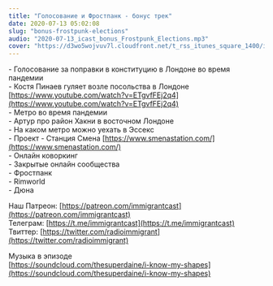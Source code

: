 ```yaml
---
title: "Голосование и Фростпанк - бонус трек"
date: 2020-07-13 05:02:08
slug: "bonus-frostpunk-elections"
audio: "2020-07-13_icast_bonus_Frostpunk_Elections.mp3"
cover: "https://d3wo5wojvuv7l.cloudfront.net/t_rss_itunes_square_1400/images.spreaker.com/original/58f72fa3f17ffdcf509c3b4dfb5da915.jpg"
---
```

\- Голосование за поправки в конституцию в Лондоне во время пандемии  
\- Костя Пинаев гуляет возле посольства в Лондоне [https://www.youtube.com/watch?v=ETgvfFEj2q4](https://www.youtube.com/watch?v=ETgvfFEj2q4)  
\- Метро во время пандемии  
\- Артур про район Хакни в восточном Лондоне  
\- На каком метро можно уехать в Эссекс  
\- Проект - Станция Смена [https://www.smenastation.com/](https://www.smenastation.com/)  
\- Онлайн коворкинг  
\- Закрытые онлайн сообщества  
\- Фростпанк  
\- Rimworld  
\- Дюна  
  
Наш Патреон: [https://patreon.com/immigrantcast](https://patreon.com/immigrantcast)  
Телеграм: [https://t.me/immigrantcast](https://t.me/immigrantcast)  
Твиттер: [https://twitter.com/radioimmigrant](https://twitter.com/radioimmigrant)  
  
Музыка в эпизоде  
[https://soundcloud.com/thesuperdaine/i-know-my-shapes](https://soundcloud.com/thesuperdaine/i-know-my-shapes)
